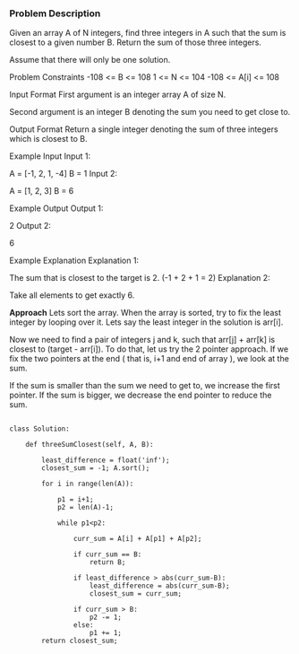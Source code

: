 ### Problem Description

Given an array A of N integers, find three integers in A such that the sum is closest to a given number B. Return the sum of those three integers.

Assume that there will only be one solution.



Problem Constraints
-108 <= B <= 108
1 <= N <= 104
-108 <= A[i] <= 108


Input Format
First argument is an integer array A of size N.

Second argument is an integer B denoting the sum you need to get close to.



Output Format
Return a single integer denoting the sum of three integers which is closest to B.



Example Input
Input 1:

A = [-1, 2, 1, -4]
B = 1
Input 2:

 
A = [1, 2, 3]
B = 6


Example Output
Output 1:

2
Output 2:

6


Example Explanation
Explanation 1:

 The sum that is closest to the target is 2. (-1 + 2 + 1 = 2)
Explanation 2:

 Take all elements to get exactly 6.

**Approach**
Lets sort the array.
When the array is sorted, try to fix the least integer by looping over it.
Lets say the least integer in the solution is arr[i].

Now we need to find a pair of integers j and k, such that arr[j] + arr[k] is closest to (target - arr[i]).
To do that, let us try the 2 pointer approach.
If we fix the two pointers at the end ( that is, i+1 and end of array ), we look at the sum.

If the sum is smaller than the sum we need to get to, we increase the first pointer.
If the sum is bigger, we decrease the end pointer to reduce the sum.

```

class Solution:

	def threeSumClosest(self, A, B):

        least_difference = float('inf');
        closest_sum = -1; A.sort();

        for i in range(len(A)):

            p1 = i+1;
            p2 = len(A)-1;

            while p1<p2:

                curr_sum = A[i] + A[p1] + A[p2];

                if curr_sum == B:
                    return B;
                
                if least_difference > abs(curr_sum-B):
                    least_difference = abs(curr_sum-B);
                    closest_sum = curr_sum;
                
                if curr_sum > B:
                    p2 -= 1;
                else:
                    p1 += 1;
        return closest_sum;

```
